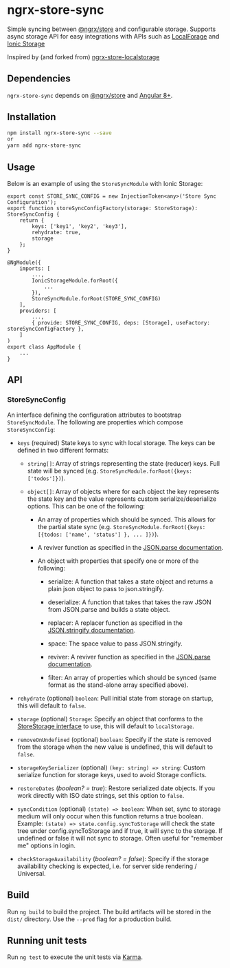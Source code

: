 # ngrx-store-sync
Simple syncing between [@ngrx/store](https://github.com/ngrx/store) and configurable storage.  Supports async storage API for easy integrations with APIs 
such as [LocalForage](https://github.com/localForage/localForage) and [Ionic Storage](https://ionicframework.com/docs/building/storage)

Inspired by (and forked from) [ngrx-store-localstorage](https://github.com/btroncone/ngrx-store-localstorage)

## Dependencies
`ngrx-store-sync` depends on [@ngrx/store](https://github.com/ngrx/store) and [Angular 8+](https://github.com/angular/angular).

## Installation
```bash
npm install ngrx-store-sync --save
or 
yarn add ngrx-store-sync
```

## Usage
Below is an example of using the `StoreSyncModule` with Ionic Storage:
```
export const STORE_SYNC_CONFIG = new InjectionToken<any>('Store Sync Configuration');
export function storeSyncConfigFactory(storage: StoreStorage): StoreSyncConfig {
    return {
        keys: ['key1', 'key2', 'key3'],
        rehydrate: true,
        storage
    };
}

@NgModule({
    imports: [
        ...,
        IonicStorageModule.forRoot({
            ...
        }),
        StoreSyncModule.forRoot(STORE_SYNC_CONFIG)
    ],
    providers: [
        ...,
        { provide: STORE_SYNC_CONFIG, deps: [Storage], useFactory: storeSyncConfigFactory },
    ]
)
export class AppModule {
    ...
}
```

## API

### **StoreSyncConfig**
An interface defining the configuration attributes to bootstrap `StoreSyncModule`. The following are properties which compose `StoreSyncConfig`:
* `keys` (required) State keys to sync with local storage. The keys can be defined in two different formats:
    * `string[]`: Array of strings representing the state (reducer) keys. Full state will be synced (e.g. `StoreSyncModule.forRoot({keys: ['todos']})`).

    * `object[]`: Array of objects where for each object the key represents the state key and the value represents custom serialize/deserialize options. This can be one of the following:

        * An array of properties which should be synced. This allows for the partial state sync (e.g. `StoreSyncModule.forRoot({keys: [{todos: ['name', 'status'] }, ... ]})`).

        * A reviver function as specified in the [JSON.parse documentation](https://developer.mozilla.org/en-US/docs/Web/JavaScript/Reference/Global_Objects/JSON/parse).

        * An object with properties that specify one or more of the following:

            * serialize: A function that takes a state object and returns a plain json object to pass to json.stringify.

            * deserialize: A function that takes that takes the raw JSON from JSON.parse and builds a state object.

            * replacer: A replacer function as specified in the [JSON.stringify documentation](https://developer.mozilla.org/en-US/docs/Web/JavaScript/Reference/Global_Objects/JSON/stringify).

            * space: The space value to pass JSON.stringify.

            * reviver: A reviver function as specified in the [JSON.parse documentation](https://developer.mozilla.org/en-US/docs/Web/JavaScript/Reference/Global_Objects/JSON/parse).

            * filter: An array of properties which should be synced (same format as the stand-alone array specified above).

* `rehydrate` (optional) `boolean`: Pull initial state from storage on startup, this will default to `false`.
* `storage` (optional) `Storage`: Specify an object that conforms to the [StoreStorage interface](https://github.com/cmdickson/ngrx-store-storage/blob/master/src/sync.module.ts#L7) to use, this will default to `localStorage`.
* `removeOnUndefined` (optional) `boolean`: Specify if the state is removed from the storage when the new value is undefined, this will default to `false`.
* `storageKeySerializer` (optional) `(key: string) => string`: Сustom serialize function for storage keys, used to avoid Storage conflicts. 
* `restoreDates` \(*boolean? = true*): Restore serialized date objects. If you work directly with ISO date strings, set this option to `false`.
* `syncCondition` (optional) `(state) => boolean`: When set, sync to storage medium will only occur when this function returns a true boolean. Example: `(state) => state.config.syncToStorage` will check the state tree under config.syncToStorage and if true, it will sync to the storage. If undefined or false it will not sync to storage. Often useful for "remember me" options in login.
* `checkStorageAvailability` \(*boolean? = false*): Specify if the storage availability checking is expected, i.e. for server side rendering / Universal.

## Build

Run `ng build` to build the project. The build artifacts will be stored in the `dist/` directory. Use the `--prod` flag for a production build.

## Running unit tests

Run `ng test` to execute the unit tests via [Karma](https://karma-runner.github.io).
